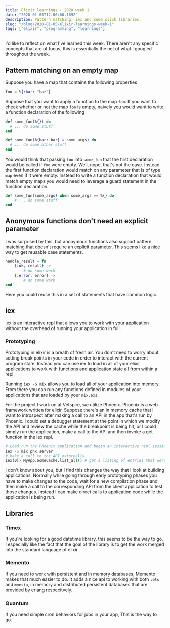 ```yaml
---
title: Elixir learnings - 2020 week 1
date: "2020-01-05T12:00:00.169Z"
description: Pattern matching, iex and some slick libraries.
slug: "/blog/2020-01-05/elixir-learnings-week-1"
tags: ["elixir", "programming", "learnings"]
---
```


I'd like to reflect on what I've learned this week. There aren't any specific concepts that are of focus, this is essentially the net of what I googled throughout the week.

## Pattern matching on an empty map

Suppose you have a map that contains the following properties

```elixir
foo = %{:bar: "baz"}
```

Suppose that you want to apply a function to the map `foo`. If you want to check whether or not the map `foo` is empty, naively you would want to write a function declaration of the following

```elixir
def some_fun(%{}) do
  # ... do some stuff
end

def some_fun(%{bar: bar} = some_args) do
  # ... do some other stuff
end
```

You would think that passing `foo` into `some_fun` that the first declaration would be called if `foo` were empty. Well, nope, that's not the case. Instead the first function declaration would match on any parameter that is of type `map` even if it were empty. Instead to write a function declaration that would match empty maps you would need to leverage a guard statement in the function declaration.

```elixir
def some_fun(some_args) when some_args == %{} do
    # ... do some stuff
end
```

## Anonymous functions don't need an explicit parameter

I was surprised by this, but anonymous functions also support pattern matching that doesn't require an explicit parameter. This seems like a nice way to get reusable case statements.

```elixir
handle_result = fn
    {:ok, result} ->
        # do some work
    {:error, error} ->
        # do some work
end
```

Here you could reuse this in a set of statements that have common logic.

## iex

iex is an interactive repl that allows you to work with your application without the overhead of running your application in full.

### Prototyping

Prototyping in elixir is a breath of fresh air. You don't need to worry about setting break points in your code in order to interact with the current program state. Instead you can use iex to load in all of your elixir applications to work with functions and application state all from within a repl.

Running `iex -S mix` allows you to load all of your application into memory. From there you can run any functions defined in modules of your applications that are loaded by your `mix.exs`.

For the project I work on at Vetspire, we utilize Phoenix. Phoenix is a web framework written for elixir. Suppose there's an in memory cache that I want to introspect after making a call to an API in the app that's run by Phoenix. I could set a debugger statement at the point in which we modify the API and review the cache while the breakpoint is being hit, or I could simply run the application, make a call to the API and then invoke a get function in the iex repl.

```bash
# Load run the Phoenix application and begin an interactive repl session
iex -S mix phx.server
# Make a call to the API externally
iex(0)> MyApp.SomeCache.list_all() # get a listing of entries that were added to the cache.
```

I don't know about you, but I find this changes the way that I look at building applications. Normally while going through early prototyping phases you have to make changes to the code, wait for a new compilation phase and then make a call to the corresponding API from the client application to test those changes. Instead I can make direct calls to application code while the application is being run.

## Libraries

### Timex

If you're looking for a good datetime library, this seems to be the way to go. I especially like the fact that the goal of the library is to get the work merged into the standard language of elixir.

### Memento

If you need to work with persistent and in memory databases, Memento makes that much easier to do. It adds a nice api to working with both `:ets` and `mnesia`, in memory and distributed persistent databases that are provided by erlang respecitvely.

### Quantum

If you need simple cron behaviors for jobs in your app, This is the way to go.

